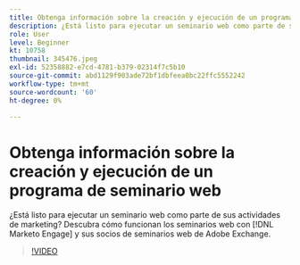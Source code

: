 ```yaml
---
title: Obtenga información sobre la creación y ejecución de un programa de seminario web
description: ¿Está listo para ejecutar un seminario web como parte de sus actividades de marketing? Descubra cómo funcionan los seminarios web con [!DNL Marketo Engage] y sus socios de seminarios web de Adobe Exchange.
role: User
level: Beginner
kt: 10758
thumbnail: 345476.jpeg
exl-id: 52358882-e7cd-4781-b379-02314f7c5b10
source-git-commit: abd1129f903ade72bf1dbfeea0bc22ffc5552242
workflow-type: tm+mt
source-wordcount: '60'
ht-degree: 0%

---
```


# Obtenga información sobre la creación y ejecución de un programa de seminario web

¿Está listo para ejecutar un seminario web como parte de sus actividades de marketing? Descubra cómo funcionan los seminarios web con [!DNL Marketo Engage] y sus socios de seminarios web de Adobe Exchange.

>[!VIDEO](https://video.tv.adobe.com/v/345476/?quality=12&learn=on)
